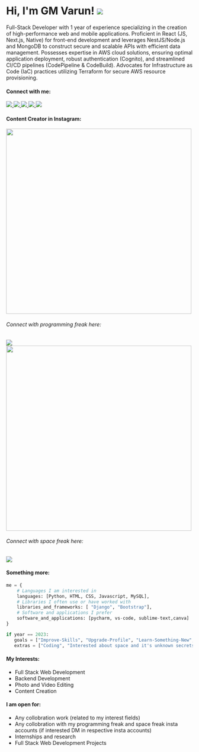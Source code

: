
<h1>Hi, I'm GM Varun! <img src="https://user-images.githubusercontent.com/72432752/150909718-fd4ff39e-6dde-4855-a31e-63d041577107.png"></h1>

<p>Full-Stack Developer with 1 year of experience
specializing in the creation of high-performance
web and mobile applications. Proficient in React
(JS, Next.js, Native) for front-end development
and leverages NestJS/Node.js and MongoDB to
construct secure and scalable APIs with efficient
data management. Possesses expertise in AWS
cloud solutions, ensuring optimal application
deployment, robust authentication (Cognito), and
streamlined CI/CD pipelines (CodePipeline &
CodeBuild). Advocates for Infrastructure as Code
(IaC) practices utilizing Terraform for secure AWS
resource provisioning. </p>

<!--<div>
    <div class="row">
        <div class="col-12">
    <img src="https://user-images.githubusercontent.com/72432752/151000409-1fe57d75-921c-4659-afa7-4eb6de05cf4b.png" width="75" height="75">
        </div>
        <div class="col-12">
    <p>I have an instragram account dedicated to programming named Programming Freak, where I post python and web projects that I made. </p>
        </div>
    </div>
</div>-->




<h4>Connect with me:</h4>
<a href="https://www.instagram.com/thenameisvarungm/" target="_blank">
<img src="https://img.shields.io/badge/instagram-%23FFFFFF.svg?&logo=instagram">
</a>
<a href="https://github.com/UniverseVG" target="_blank">
<img src="https://img.shields.io/badge/github-%23000000.svg?&logo=github" >
</a>
<a href="https://twitter.com/GMVarun2" target="_blank">
<img src="https://img.shields.io/badge/twitter-%23FFFFFF.svg?&logo=twitter" >
</a>
<a href="https://www.linkedin.com/in/varun-gm-86694a1a4/" target="_blank">
<img src="https://img.shields.io/badge/linkedin-%23000000.svg?&logo=linkedin">
</a>
<a href="https://www.facebook.com/gmvarun.varun.5/" target="_blank">
<img src="https://img.shields.io/badge/facebook-%23FFFFFF.svg?&logo=facebook">
</a>

<h4>Content Creator in Instagram:</h4>
<img src="https://user-images.githubusercontent.com/72432752/151004238-78caacda-c786-44ee-b693-65a8d9ee931b.png" width="500" >
<h6>Connect with programming freak here:</h6>
<a href="https://www.instagram.com/programming_freak3/" target="_blank">
<img src="https://img.shields.io/badge/instagram-%23FFFFFF.svg?&logo=instagram">
</a>
<br>
<img src="https://user-images.githubusercontent.com/72432752/151006371-77fba884-6adb-4a31-b309-c3fb71e02f49.png" width="500">
<h6>Connect with space freak here:</h6>
<a href="https://www.instagram.com/space_freak3/" target="_blank">
<img src="https://img.shields.io/badge/instagram-%23FFFFFF.svg?&logo=instagram">
</a>
    
    
 <h4>Something more:</h4>
 
 ```python
 me = {
     # Languages I am interested in
     languages: [Python, HTML, CSS, Javascript, MySQL],
     # Libraries I often use or have worked with
     libraries_and_frameworks: [ "Django", "Bootstrap"],
     # Software and applications I prefer                       
     software_and_applications: [pycharm, vs-code, sublime-text,canva]
 }
 
 if year == 2023:
    goals = ["Improve-Skills", "Upgrade-Profile", "Learn-Something-New", "Start something new"]
    extras = ["Coding", "Interested about space and it's unknown secrets", " Love playing cricket","Listening to podcasts"]
 ```
 
 <h4>My Interests:</h4>
 <ul>
    <li> Full Stack Web Development</li>
    <li> Backend Development </li>
    <li> Photo and Video Editing </li>
    <li> Content Creation </li>    
 </ul>
    
 <h4>I am open for:</h4>
 <ul>
    <li> Any collobration work (related to my interest fields)</li>
    <li> Any collobration with my programming freak and space freak insta accounts (if interested DM in respective insta accounts)</li>
    <li> Internships and research </li>
    <li> Full Stack Web Development Projects </li>
  
 </ul>

